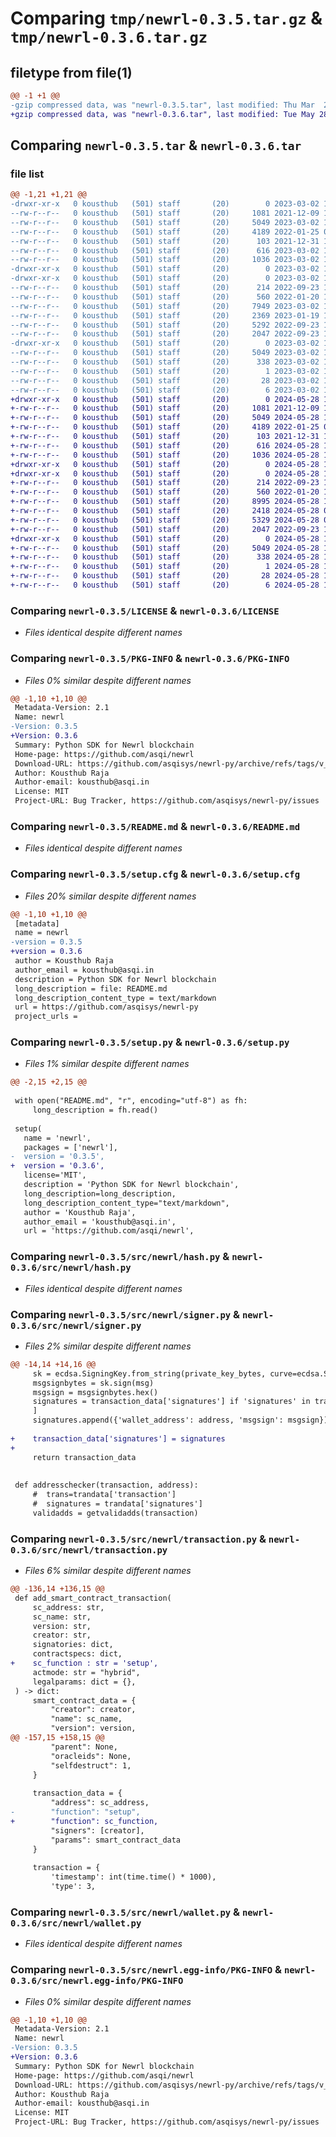 # Comparing `tmp/newrl-0.3.5.tar.gz` & `tmp/newrl-0.3.6.tar.gz`

## filetype from file(1)

```diff
@@ -1 +1 @@
-gzip compressed data, was "newrl-0.3.5.tar", last modified: Thu Mar  2 10:08:40 2023, max compression
+gzip compressed data, was "newrl-0.3.6.tar", last modified: Tue May 28 11:26:29 2024, max compression
```

## Comparing `newrl-0.3.5.tar` & `newrl-0.3.6.tar`

### file list

```diff
@@ -1,21 +1,21 @@
-drwxr-xr-x   0 kousthub   (501) staff       (20)        0 2023-03-02 10:08:40.294248 newrl-0.3.5/
--rw-r--r--   0 kousthub   (501) staff       (20)     1081 2021-12-09 18:19:13.000000 newrl-0.3.5/LICENSE
--rw-r--r--   0 kousthub   (501) staff       (20)     5049 2023-03-02 10:08:40.294533 newrl-0.3.5/PKG-INFO
--rw-r--r--   0 kousthub   (501) staff       (20)     4189 2022-01-25 09:12:31.000000 newrl-0.3.5/README.md
--rw-r--r--   0 kousthub   (501) staff       (20)      103 2021-12-31 14:07:40.000000 newrl-0.3.5/pyproject.toml
--rw-r--r--   0 kousthub   (501) staff       (20)      616 2023-03-02 10:08:40.294997 newrl-0.3.5/setup.cfg
--rw-r--r--   0 kousthub   (501) staff       (20)     1036 2023-03-02 10:06:58.000000 newrl-0.3.5/setup.py
-drwxr-xr-x   0 kousthub   (501) staff       (20)        0 2023-03-02 10:08:40.289539 newrl-0.3.5/src/
-drwxr-xr-x   0 kousthub   (501) staff       (20)        0 2023-03-02 10:08:40.292779 newrl-0.3.5/src/newrl/
--rw-r--r--   0 kousthub   (501) staff       (20)      214 2022-09-23 10:24:55.000000 newrl-0.3.5/src/newrl/__init__.py
--rw-r--r--   0 kousthub   (501) staff       (20)      560 2022-01-20 14:48:55.000000 newrl-0.3.5/src/newrl/hash.py
--rw-r--r--   0 kousthub   (501) staff       (20)     7949 2023-03-02 10:07:50.000000 newrl-0.3.5/src/newrl/node.py
--rw-r--r--   0 kousthub   (501) staff       (20)     2369 2023-01-19 11:31:25.000000 newrl-0.3.5/src/newrl/signer.py
--rw-r--r--   0 kousthub   (501) staff       (20)     5292 2022-09-23 10:24:55.000000 newrl-0.3.5/src/newrl/transaction.py
--rw-r--r--   0 kousthub   (501) staff       (20)     2047 2022-09-23 10:24:55.000000 newrl-0.3.5/src/newrl/wallet.py
-drwxr-xr-x   0 kousthub   (501) staff       (20)        0 2023-03-02 10:08:40.294062 newrl-0.3.5/src/newrl.egg-info/
--rw-r--r--   0 kousthub   (501) staff       (20)     5049 2023-03-02 10:08:40.000000 newrl-0.3.5/src/newrl.egg-info/PKG-INFO
--rw-r--r--   0 kousthub   (501) staff       (20)      338 2023-03-02 10:08:40.000000 newrl-0.3.5/src/newrl.egg-info/SOURCES.txt
--rw-r--r--   0 kousthub   (501) staff       (20)        1 2023-03-02 10:08:40.000000 newrl-0.3.5/src/newrl.egg-info/dependency_links.txt
--rw-r--r--   0 kousthub   (501) staff       (20)       28 2023-03-02 10:08:40.000000 newrl-0.3.5/src/newrl.egg-info/requires.txt
--rw-r--r--   0 kousthub   (501) staff       (20)        6 2023-03-02 10:08:40.000000 newrl-0.3.5/src/newrl.egg-info/top_level.txt
+drwxr-xr-x   0 kousthub   (501) staff       (20)        0 2024-05-28 11:26:29.321111 newrl-0.3.6/
+-rw-r--r--   0 kousthub   (501) staff       (20)     1081 2021-12-09 18:19:13.000000 newrl-0.3.6/LICENSE
+-rw-r--r--   0 kousthub   (501) staff       (20)     5049 2024-05-28 11:26:29.321199 newrl-0.3.6/PKG-INFO
+-rw-r--r--   0 kousthub   (501) staff       (20)     4189 2022-01-25 09:12:31.000000 newrl-0.3.6/README.md
+-rw-r--r--   0 kousthub   (501) staff       (20)      103 2021-12-31 14:07:40.000000 newrl-0.3.6/pyproject.toml
+-rw-r--r--   0 kousthub   (501) staff       (20)      616 2024-05-28 11:26:29.321456 newrl-0.3.6/setup.cfg
+-rw-r--r--   0 kousthub   (501) staff       (20)     1036 2024-05-28 11:26:20.000000 newrl-0.3.6/setup.py
+drwxr-xr-x   0 kousthub   (501) staff       (20)        0 2024-05-28 11:26:29.318224 newrl-0.3.6/src/
+drwxr-xr-x   0 kousthub   (501) staff       (20)        0 2024-05-28 11:26:29.320280 newrl-0.3.6/src/newrl/
+-rw-r--r--   0 kousthub   (501) staff       (20)      214 2022-09-23 10:24:55.000000 newrl-0.3.6/src/newrl/__init__.py
+-rw-r--r--   0 kousthub   (501) staff       (20)      560 2022-01-20 14:48:55.000000 newrl-0.3.6/src/newrl/hash.py
+-rw-r--r--   0 kousthub   (501) staff       (20)     8995 2024-05-28 11:09:34.000000 newrl-0.3.6/src/newrl/node.py
+-rw-r--r--   0 kousthub   (501) staff       (20)     2418 2024-05-28 09:04:36.000000 newrl-0.3.6/src/newrl/signer.py
+-rw-r--r--   0 kousthub   (501) staff       (20)     5329 2024-05-28 09:04:36.000000 newrl-0.3.6/src/newrl/transaction.py
+-rw-r--r--   0 kousthub   (501) staff       (20)     2047 2022-09-23 10:24:55.000000 newrl-0.3.6/src/newrl/wallet.py
+drwxr-xr-x   0 kousthub   (501) staff       (20)        0 2024-05-28 11:26:29.321009 newrl-0.3.6/src/newrl.egg-info/
+-rw-r--r--   0 kousthub   (501) staff       (20)     5049 2024-05-28 11:26:29.000000 newrl-0.3.6/src/newrl.egg-info/PKG-INFO
+-rw-r--r--   0 kousthub   (501) staff       (20)      338 2024-05-28 11:26:29.000000 newrl-0.3.6/src/newrl.egg-info/SOURCES.txt
+-rw-r--r--   0 kousthub   (501) staff       (20)        1 2024-05-28 11:26:29.000000 newrl-0.3.6/src/newrl.egg-info/dependency_links.txt
+-rw-r--r--   0 kousthub   (501) staff       (20)       28 2024-05-28 11:26:29.000000 newrl-0.3.6/src/newrl.egg-info/requires.txt
+-rw-r--r--   0 kousthub   (501) staff       (20)        6 2024-05-28 11:26:29.000000 newrl-0.3.6/src/newrl.egg-info/top_level.txt
```

### Comparing `newrl-0.3.5/LICENSE` & `newrl-0.3.6/LICENSE`

 * *Files identical despite different names*

### Comparing `newrl-0.3.5/PKG-INFO` & `newrl-0.3.6/PKG-INFO`

 * *Files 0% similar despite different names*

```diff
@@ -1,10 +1,10 @@
 Metadata-Version: 2.1
 Name: newrl
-Version: 0.3.5
+Version: 0.3.6
 Summary: Python SDK for Newrl blockchain
 Home-page: https://github.com/asqi/newrl
 Download-URL: https://github.com/asqisys/newrl-py/archive/refs/tags/v_02.tar.gz
 Author: Kousthub Raja
 Author-email: kousthub@asqi.in
 License: MIT
 Project-URL: Bug Tracker, https://github.com/asqisys/newrl-py/issues
```

### Comparing `newrl-0.3.5/README.md` & `newrl-0.3.6/README.md`

 * *Files identical despite different names*

### Comparing `newrl-0.3.5/setup.cfg` & `newrl-0.3.6/setup.cfg`

 * *Files 20% similar despite different names*

```diff
@@ -1,10 +1,10 @@
 [metadata]
 name = newrl
-version = 0.3.5
+version = 0.3.6
 author = Kousthub Raja
 author_email = kousthub@asqi.in
 description = Python SDK for Newrl blockchain
 long_description = file: README.md
 long_description_content_type = text/markdown
 url = https://github.com/asqisys/newrl-py
 project_urls =
```

### Comparing `newrl-0.3.5/setup.py` & `newrl-0.3.6/setup.py`

 * *Files 1% similar despite different names*

```diff
@@ -2,15 +2,15 @@
 
 with open("README.md", "r", encoding="utf-8") as fh:
     long_description = fh.read()
 
 setup(
   name = 'newrl',
   packages = ['newrl'],
-  version = '0.3.5',
+  version = '0.3.6',
   license='MIT',
   description = 'Python SDK for Newrl blockchain',
   long_description=long_description,
   long_description_content_type="text/markdown",
   author = 'Kousthub Raja',
   author_email = 'kousthub@asqi.in',
   url = 'https://github.com/asqi/newrl',
```

### Comparing `newrl-0.3.5/src/newrl/hash.py` & `newrl-0.3.6/src/newrl/hash.py`

 * *Files identical despite different names*

### Comparing `newrl-0.3.5/src/newrl/signer.py` & `newrl-0.3.6/src/newrl/signer.py`

 * *Files 2% similar despite different names*

```diff
@@ -14,14 +14,16 @@
     sk = ecdsa.SigningKey.from_string(private_key_bytes, curve=ecdsa.SECP256k1)
     msgsignbytes = sk.sign(msg)
     msgsign = msgsignbytes.hex()
     signatures = transaction_data['signatures'] if 'signatures' in transaction_data else [
     ]
     signatures.append({'wallet_address': address, 'msgsign': msgsign})
 
+    transaction_data['signatures'] = signatures
+
     return transaction_data
 
 
 def addresschecker(transaction, address):
     #	trans=trandata['transaction']
     #	signatures = trandata['signatures']
     validadds = getvalidadds(transaction)
```

### Comparing `newrl-0.3.5/src/newrl/transaction.py` & `newrl-0.3.6/src/newrl/transaction.py`

 * *Files 6% similar despite different names*

```diff
@@ -136,14 +136,15 @@
 def add_smart_contract_transaction(
     sc_address: str,
     sc_name: str,
     version: str,
     creator: str,
     signatories: dict,
     contractspecs: dict,
+    sc_function : str = 'setup',
     actmode: str = "hybrid",
     legalparams: dict = {},
 ) -> dict:
     smart_contract_data = {
         "creator": creator,
         "name": sc_name,
         "version": version,
@@ -157,15 +158,15 @@
         "parent": None,
         "oracleids": None,
         "selfdestruct": 1,
     }
 
     transaction_data = {
         "address": sc_address,
-        "function": "setup",
+        "function": sc_function,
         "signers": [creator],
         "params": smart_contract_data
     }
 
     transaction = {
         'timestamp': int(time.time() * 1000),
         'type': 3,
```

### Comparing `newrl-0.3.5/src/newrl/wallet.py` & `newrl-0.3.6/src/newrl/wallet.py`

 * *Files identical despite different names*

### Comparing `newrl-0.3.5/src/newrl.egg-info/PKG-INFO` & `newrl-0.3.6/src/newrl.egg-info/PKG-INFO`

 * *Files 0% similar despite different names*

```diff
@@ -1,10 +1,10 @@
 Metadata-Version: 2.1
 Name: newrl
-Version: 0.3.5
+Version: 0.3.6
 Summary: Python SDK for Newrl blockchain
 Home-page: https://github.com/asqi/newrl
 Download-URL: https://github.com/asqisys/newrl-py/archive/refs/tags/v_02.tar.gz
 Author: Kousthub Raja
 Author-email: kousthub@asqi.in
 License: MIT
 Project-URL: Bug Tracker, https://github.com/asqisys/newrl-py/issues
```

